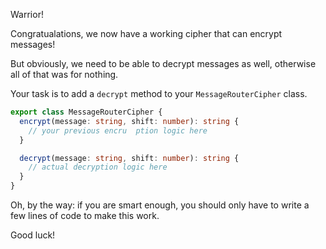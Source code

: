 Warrior!

Congratualations, we now have a working cipher that can encrypt messages!

But obviously, we need to be able to decrypt messages as well, otherwise all of that was for nothing.

Your task is to add a `decrypt` method to your `MessageRouterCipher` class.

```typescript
export class MessageRouterCipher {
  encrypt(message: string, shift: number): string {
    // your previous encru  ption logic here
  }

  decrypt(message: string, shift: number): string {
    // actual decryption logic here
  }
}
```

Oh, by the way: if you are smart enough, you should only have to write a few lines of code to make this work.

Good luck!